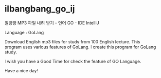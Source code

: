 # ilbangbang_go_ij
일빵빵 MP3 파일 내려 받기 - 언어 GO - IDE IntelliJ

Language : GoLang

Download English mp3 files for study from 100 English lecture.
This program uses various features of GoLang.
I create this program for GoLang study.

I wish you have a Good Time for check the feature of GO Language.

Have a nice day!
